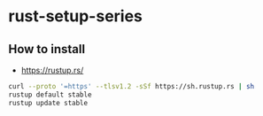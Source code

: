 # rust-setup-series

## How to install

- <https://rustup.rs/>

```bash
curl --proto '=https' --tlsv1.2 -sSf https://sh.rustup.rs | sh
rustup default stable
rustup update stable
```
